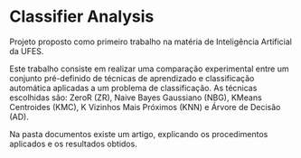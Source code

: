 # Classifier Analysis

Projeto proposto como primeiro trabalho na matéria de Inteligência Artificial da UFES.

Este trabalho consiste em realizar uma comparação experimental entre um conjunto pré-definido de técnicas de aprendizado e classificação automática aplicadas a um problema de classificação. As técnicas escolhidas são: ZeroR (ZR), Naive Bayes Gaussiano (NBG), KMeans Centroides (KMC), K Vizinhos Mais Próximos (KNN) e Árvore de Decisão (AD).

Na pasta documentos existe um artigo, explicando os procedimentos aplicados e os resultados obtidos.